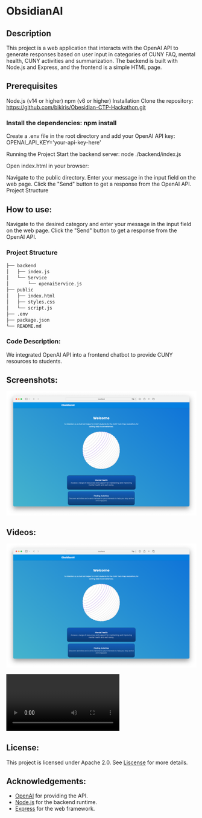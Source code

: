 # ObsidianAI

## Description

This project is a web application that interacts with the OpenAI API to generate responses based on user input in categories of CUNY FAQ, mental health, CUNY activities and summarization. The backend is built with Node.js and Express, and the frontend is a simple HTML page.

## Prerequisites
Node.js (v14 or higher)
npm (v6 or higher)
Installation
Clone the repository:
https://github.com/bikiris/Obesidian-CTP-Hackathon.git

### Install the dependencies: npm install

Create a .env file in the root directory and add your OpenAI API key: OPENAI_API_KEY='your-api-key-here'

Running the Project
Start the backend server: node ./backend/index.js

Open index.html in your browser:

Navigate to the public directory.
Enter your message in the input field on the web page.
Click the "Send" button to get a response from the OpenAI API.
Project Structure

## How to use:

Navigate to the desired category and enter your message in the input field on the web page. Click the "Send" button to get a response from the OpenAI API.

### Project Structure
```
├── backend  
│   ├── index.js  
│   └── Service  
│       └── openaiService.js  
├── public  
│   ├── index.html  
│   ├── styles.css  
│   └── script.js  
├── .env  
├── package.json  
└── README.md 
```
### Code Description:

We integrated OpenAI API into a frontend chatbot to provide CUNY resources to students.

## Screenshots:

![Image](.github/img.png)

## Videos:

[![Video](.github/img.png)](.github/480p.mov)

![Image](.github/480p.mov)

## License:
This project is licensed under Apache 2.0. See [Liscense](/LICENSE) for more details.

## Acknowledgements:

- [OpenAI](https://openai.com/) for providing the API.
- [Node.js](https://nodejs.org/en) for the backend runtime.
- [Express](https://expressjs.com/) for the web framework.


